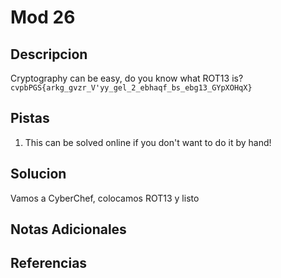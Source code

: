 # Mod 26

## Descripcion
Cryptography can be easy, do you know what ROT13 is? `cvpbPGS{arkg_gvzr_V'yy_gel_2_ebhaqf_bs_ebg13_GYpXOHqX}`

## Pistas
1. This can be solved online if you don't want to do it by hand!

## Solucion 
Vamos a CyberChef, colocamos ROT13 y listo

## Notas Adicionales

## Referencias